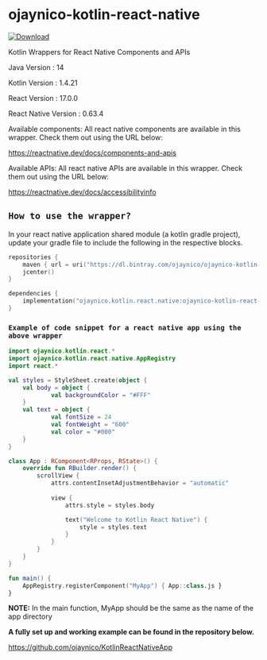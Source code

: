 # ojaynico-kotlin-react-native

[ ![Download](https://api.bintray.com/packages/ojaynico/ojaynico-kotlin-react-native/ojaynico-kotlin-react-native/images/download.svg?version=1.0.7) ](https://bintray.com/ojaynico/ojaynico-kotlin-react-native/ojaynico-kotlin-react-native/1.0.7/link)

Kotlin Wrappers for React Native Components and APIs

Java Version : 14

Kotlin Version : 1.4.21

React Version : 17.0.0

React Native Version : 0.63.4

Available components: All react native components are available in this wrapper. Check them out using the URL below:

https://reactnative.dev/docs/components-and-apis

Available APIs: All react native APIs are available in this wrapper. Check them out using the URL below:

https://reactnative.dev/docs/accessibilityinfo

## `How to use the wrapper?`

In your react native application shared module (a kotlin gradle project), update your gradle file to include the following in the respective blocks.

```kotlin
repositories {
    maven { url = uri("https://dl.bintray.com/ojaynico/ojaynico-kotlin-react-native") }
    jcenter()
}

dependencies {
    implementation("ojaynico.kotlin.react.native:ojaynico-kotlin-react-native:1.0.7")
}
```

### `Example of code snippet for a react native app using the above wrapper`

```kotlin
import ojaynico.kotlin.react.*
import ojaynico.kotlin.react.native.AppRegistry
import react.*

val styles = StyleSheet.create(object {
    val body = object {
            val backgroundColor = "#FFF"
    }
    val text = object {
            val fontSize = 24
            val fontWeight = "600"
            val color = "#000"
    }
}

class App : RComponent<RProps, RState>() {
    override fun RBuilder.render() {
        scrollView {
            attrs.contentInsetAdjustmentBehavior = "automatic"
            
            view {
                attrs.style = styles.body

                text("Welcome to Kotlin React Native") {
                    style = styles.text
                }
            }
        }
    }
}

fun main() {
    AppRegistry.registerComponent("MyApp") { App::class.js }
}
```

**NOTE:** In the main function, MyApp should be the same as the name of the app directory

**A fully set up and working example can be found in the repository below.**

https://github.com/ojaynico/KotlinReactNativeApp
